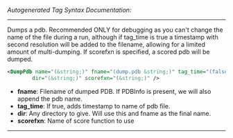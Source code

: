 <!-- THIS IS AN AUTOGENERATED FILE: Don't edit it directly, instead change the schema definition in the code itself. -->

_Autogenerated Tag Syntax Documentation:_

---
Dumps a pdb. Recommended ONLY for debugging as you can't change the name of the file during a run, although if tag_time is true a timestamp with second resolution will be added to the filename, allowing for a limited amount of multi-dumping. If scorefxn is specified, a scored pdb will be dumped.

```xml
<DumpPdb name="(&string;)" fname="(dump.pdb &string;)" tag_time="(false &bool;)"
        dir="(&string;)" scorefxn="(&string;)" />
```

-   **fname**: Filename of dumped PDB.  If PDBInfo is present, we will also append the pdb name.
-   **tag_time**: If true, adds timestamp to name of pdb file.
-   **dir**: Any directory to give.  Will use this and fname as the final name.
-   **scorefxn**: Name of score function to use

---
